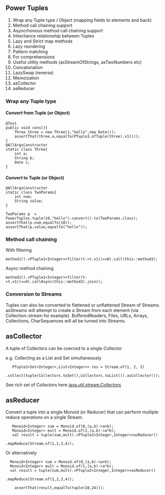 ## Power Tuples

1. Wrap any Tuple type / Object (mapping fields to elements and back)
2. Method call chaining support
3. Asyncrhonous method call chaining support
4. Inheritance relationship between Tuples
5. Lazy and Strict map methods
6. Lazy reordering
7. Pattern matching
8. For comprehensions
9. Useful utility methods (asStreamOfStrings, asTwoNumbers etc)
10. Concatonation
11. LazySwap (reverse)
12. Memoization
13. asCollector
14. asReducer

### Wrap any Tuple type

#### Convert from Tuple (or Object)

    @Test
	public void cons(){
		Three three = new Three(1,"hello",new Date());
		assertThat(three.a,equalTo(PTuple3.ofTuple(three).v1()));
	}
	@AllArgsConstructor
	static class Three{
		int a;
		String b;
		Date c;
	}

#### Convert to Tuple (or Object)

    @AllArgsConstructor
	static class TwoParams{
		int num;
		String value;
	}
	
    TwoParams p  = PowerTuples.tuple(10,"hello").convert().to(TwoParams.class);
	assertThat(p.num,equalTo(10));
	assertThat(p.value,equalTo("hello"));

### Method call chaining

With filtering

    method1().<PTuple1<Integer>>filter(t->t.v1()==0).call(this::method3);
    

Async method chaining

	method1().<PTuple1<Integer>>filter(t->t.v1()==0).callAsync(this::method3).join();
	
### Conversion to Streams

Tuples can also be converted to flattened or unflattened Stream of Streams. asStreams will attempt to create a Stream from each element (via Collection::stream for example). BufferedReaders, Files, URLs, Arrays, Collections, CharSequences will all be turned into Streams.

## asCollector

A tuple of Collectors can be coerced to a single Collector

e.g. Collecting as a List and Set simultaneously

       PTuple2<Set<Integer>,List<Integer>> res = Stream.of(1, 2, 2)
                       .collect(tuple(Collectors.toSet(),Collectors.toList()).asCollector());

See rich set of Collectors here [java.util.stream.Collectors](https://docs.oracle.com/javase/8/docs/api/java/util/stream/Collectors.html)

## asReducer

Convert a tuple into a single Monoid (or Reducer) that can perform multiple reduce operations on a single Stream.


       Monoid<Integer> sum = Monoid.of(0,(a,b)->a+b);
	   Monoid<Integer> mult = Monoid.of(1,(a,b)->a*b);
	   val result = tuple(sum,mult).<PTuple2<Integer,Integer>>asReducer()
											.mapReduce(Stream.of(1,2,3,4)); 



Or alternatively


      Monoid<Integer> sum = Monoid.of(0,(a,b)->a+b);
	  Monoid<Integer> mult = Monoid.of(1,(a,b)->a*b);
	  val result = tuple(sum,mult).<PTuple2<Integer,Integer>>asReducer()
											.mapReduce(Stream.of(1,2,3,4)); 
		 
		assertThat(result,equalTo(tuple(10,24)));
      